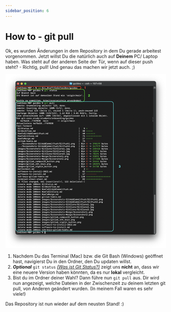 ```yaml
---
sidebar_position: 6
---
```


# How to - git pull

Ok, es wurden Änderungen in dem Repository in dem Du gerade arbeitest vorgenommen.
Jetzt willst Du die natürlich auch auf **Deinem** PC/ Laptop haben. 
Was steht auf der anderen Seite der Tür, wenn auf dieser push steht? - Richtig, pull!
Und genau das machen wir jetzt auch. ;)

![Screenshot git pull Mac Terminal](./img/Screenshots-GitPull/GitPull.png)
1. Nachdem Du das Terminal (Mac) bzw. die Git Bash (Windows) geöffnet hast, navigierst Du in den Ordner, den Du updaten willst.
2. **_Optional_**
`git status` _[(Was ist Git Status?)](GitStatus.md)_ zeigt uns **nicht** an, dass wir eine neuere Version haben könnten, da es nur **lokal** vergleicht.
3. Bist du im Ordner deiner Wahl?
Dann führe nun `git pull` aus.
Dir wird nun angezeigt, welche Dateien in der Zwischenzeit zu deinem letzten git pull, von Anderen geändert wurden.
(In meinem Fall waren es sehr viele!)

Das Repository ist nun wieder auf dem neusten Stand! :)